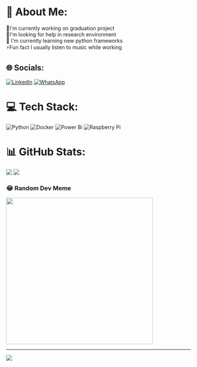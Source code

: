 # 💫 About Me:
🔭I'm currently working on graduation project<br>🤝I'm looking for help in research environment<br>🌱 I'm currently learning new python frameworks<br>⚡Fun fact I usually listen to music while working


## 🌐 Socials:
[![LinkedIn](https://img.shields.io/badge/LinkedIn-%230077B5.svg?logo=linkedin&logoColor=white)](https://linkedin.com/in/essawey) 
[![WhatsApp](https://img.shields.io/badge/WhatsApp-%2325D366.svg?logo=whatsapp&logoColor=white)](https://wa.me/201207064854) 

# 💻 Tech Stack:
![Python](https://img.shields.io/badge/python-3670A0?style=for-the-badge&logo=python&logoColor=ffdd54) ![Docker](https://img.shields.io/badge/docker-%230db7ed.svg?style=for-the-badge&logo=docker&logoColor=white) ![Power Bi](https://img.shields.io/badge/power_bi-F2C811?style=for-the-badge&logo=powerbi&logoColor=black) ![Raspberry Pi](https://img.shields.io/badge/-RaspberryPi-C51A4A?style=for-the-badge&logo=Raspberry-Pi)
# 📊 GitHub Stats:
![](https://github-readme-streak-stats.herokuapp.com/?user=essawey&theme=algolia&hide_border=true)
![](https://github-readme-stats.vercel.app/api/top-langs/?username=essawey&theme=algolia&hide_border=true&include_all_commits=true&count_private=false&layout=compact)

### 😂 Random Dev Meme
<img src='https://randommeme-five.vercel.app/' style="height: 400px;"/>

---
[![](https://visitcount.itsvg.in/api?id=essawey&icon=0&color=0)](https://visitcount.itsvg.in)

<!-- Proudly created with GPRM ( https://gprm.itsvg.in ) -->

